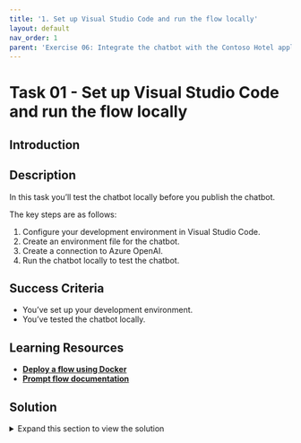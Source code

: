 ```yaml
---
title: '1. Set up Visual Studio Code and run the flow locally'
layout: default
nav_order: 1
parent: 'Exercise 06: Integrate the chatbot with the Contoso Hotel application'
---
```


# Task 01 - Set up Visual Studio Code and run the flow locally

<!--- Estimated time: 15 minutes---> 

## Introduction



## Description

In this task you’ll test the chatbot locally before you publish the chatbot.

The key steps are as follows:

1. Configure your development environment in Visual Studio Code.
1. Create an environment file for the chatbot.
1. Create a connection to Azure OpenAI.
1. Run the chatbot locally to test the chatbot.


## Success Criteria

- You’ve set up your development environment.
- You’ve tested the chatbot locally.

## Learning Resources

- [**Deploy a flow using Docker**](https://microsoft.github.io/promptflow/how-to-guides/deploy-a-flow/deploy-using-docker.html)
- [**Prompt flow documentation**](https://microsoft.github.io/promptflow/reference/pf-command-reference.html#pf-flow)

## Solution

<details markdown="block">
<summary>Expand this section to view the solution</summary>

1. Open File Explorer and go to the **Downloads\AssetsRepo\Assets** folder.

1. Double-click **lab-6-promptflow.zip**. Select **Extract all** and then select **Extract**.

1. Launch Visual Studio Code as an administrator.

1. From the menu bar, select **File** and then select **Open Folder**.

1. Navigate into **AssetsRepo/Assets**, select **lab-6-promptflow**, and then select **Select folder**.

    ![7s3lyr99.jpg](../../media/7s3lyr99.jpg)

1. Select the option to **Trust the authors**.

1. In the Explorer pane, expand **lab-6-promptflow**.

1. Right-click **.env.sample** and then select **Rename**. Rename the file to **.env**.

1. Select **.env** to open the file in an Editor window.

1. Update the variables to use the same values that you used in Exercise 05, Task 01, Step 05.

    ```
    AZURE_OPENAI_ENDPOINT="https://azureopenai62143490.openai.azure.com/"
    AZURE_OPENAI_API_KEY="08c96b97791e44ea83c4dff67a76eb32"
    AZURE_OPENAI_DEPLOYMENT_ID="gpt-4o"
    AZURE_AI_SEARCH_ENDPOINT="https://contososrch799498.search.windows.net"
    AZURE_AI_SEARCH_INDEX="brochures-vector"
    AZURE_AI_SEARCH_API_KEY="ctkSfXrdBMgyYEIFOkECVmrWrdcRioV7wyAfqRVSNGAzSeAsUWls"
    PGHOST="mg32xpzwcffkg.postgres.database.azure.com"
    PGPORT="5432"
    PGUSER="promptflow"
    PGDATABASE="pycontosohotel"
    PGPASSWORD="1234ABCD!"
    ```

   {: .note }
   > To locate the values for AZURE_OPENAI_ENDPOINT and AZURE_OPENAI_API_KEY, in the Azure portal, select the Azure OpenAI resource you created. In the **Resource Management** section, select **Keys and Endpoints**. Use the Endpoint URL for AZURE_OPENAI_ENDPOINT and the key 1 value for AZURE_OPENAI_API_KEY.

   {: .note }
   > To locate the values for AZURE_AI_SEARCH_ENDPOINT, AZURE_AI_SEARCH_INDEX, and AZURE_AI_SEARCH_API_KEY, in the Azure portal, select the Search Service instance you created.  On the Overview page, use the URL for AZURE_AI_SEARCH_ENDPOINT. In the left hand navigation pane, in the **Search Management** section, select **Indexes**. Use the index name for AZURE_AI_SEARCH_INDEX. In the left navigation pane, in the **Settings** section, select **Keys**. Use Primary admin key for AZURE_AI_SEARCH_API_KEY.
    
   {: .note }
   > For all parameters that start with "PG", use the values from the PostgreSQL connection string that you recorded earlier in the lab.

1. Save   your changes to the **.env** file.

1. Open a new Terminal prompt by selecting **Terminal** from the top menu and then **New Terminal**. Enter the following commands to create environment variables. 

    ```
    get-content .env | foreach {
    $name, $value = $_.split('=')
    set-content env:\$name $value
    }
    ```
    
1. Enter the following commands in the Terminal to create a connection to Azure Open AI.

    ```
    # open ai connection
    pf connection create --file azure_openai.yaml --name azure_openai --set "api_base=$env:AZURE_OPENAI_ENDPOINT" --set "api_key=$env:AZURE_OPENAI_API_KEY"
    # ai search connection
    pf connection create --file azure_ai_search.yaml --name azure_ai_search --set "api_base=$env:AZURE_AI_SEARCH_ENDPOINT" --set "api_key=$env:AZURE_AI_SEARCH_API_KEY"
    # postgresql connection
    pf connection create --file postgresql.yaml --name postgresql --set "configs.hostname=$env:PGHOST" --set "configs.port=$env:PGPORT" --set "configs.user=$env:PGUSER" --set "configs.database=$env:PGDATABASE" --set "secrets.passwd=$env:PGPASSWORD"
    ```
    
1. Enter the following command at the Terminal window prompt. This command lists all connections.

    ```
    pf connection list | ConvertFrom-Json | Select-Object name, type |Format-Table
    ```

    ![z9hosrka.png](../../media/z9hosrka.png)

1. Enter the following command at the Terminal window prompt. This command installs all dependencies listed in the **requirements.txt** file.

    ```
    pip install -r requirements.txt
    ```

1. Enter the following commands at the Terminal window prompt. These commands run the flow interactively so that you can perform testing. 

    ```
    pf flow test --flow . --interactive
    ```

   {: .note }
   > Try **Where can I ski?** and then **How many free rooms do hotels in Switzerland have grouped by hotel on 2024-10-10?**

    ![rlb45r1n.jpg](../../media/rlb45r1n.jpg)

    ![r55vg1go.jpg](../../media/r55vg1go.jpg)

   {: .warning }
   > Error: "pf.flow.test failed with UserErrorException: TypeError: Execution failure in 'chat_with_data'"

    ![gw7v3rcw.jpg](../../media/gw7v3rcw.jpg)

    1. The installed '**openai**' Python package may be incompatible with the script and throw the error shown. Downgrading to 1.44.1 should resolve the issue.
    1. In the terminal you can check its version using **pip show openai**
    1. Downgrade the package by using **pip install openai==1.44.1**
    1. Run the interactive flow again:

        ```
        pf flow test --flow . --interactive
        ```

</details>
